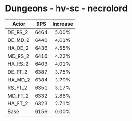 # Dungeons - hv-sc - necrolord
| Actor | DPS | Increase |
|---|:---:|:---:|
|DE_RS_2|6464|5.00%|
|DE_MD_2|6440|4.61%|
|HA_DE_2|6436|4.55%|
|MD_RS_2|6416|4.22%|
|HA_RS_2|6403|4.01%|
|DE_FT_2|6387|3.75%|
|HA_MD_2|6384|3.70%|
|RS_FT_2|6351|3.17%|
|MD_FT_2|6332|2.86%|
|HA_FT_2|6323|2.71%|
|Base|6156|0.00%|
